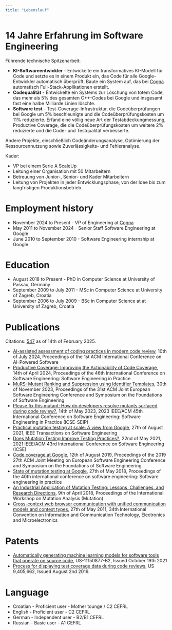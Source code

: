```yaml
---
title: "Lebenslauf"
---
```

# 14 Jahre Erfahrung im Software Engineering

Führende technische Spitzenarbeit:

*  **KI-Softwareentwickler** - Entwickelte ein transformatives KI-Modell für Code und setzte es in
einem Produkt ein, das Code für alle Google-Entwickler automatisch überprüft. Baute ein System auf,
das bei [Cogna](https://www.cogna.co/) automatisch Full-Stack-Applikationen erstellt.
*  **Codequalität** - Entwickelte ein Systems zur Löschung von totem Code, das mehr als 5% des
gesamten C++-Codes bei Google und insgesamt fast eine halbe Milliarde Linien löschte.
*  **Software test** - Test-Coverage-Infrastruktur, die Codeüberprüfungen bei Google um 5%
beschleunigte und die Codeüberprüfungskosten um 11% reduzierte. Erfand eine völlig neue Art der
Testabdeckungmessung, Productive Coverage, die die Codeüberprüfungskosten um weitere 2% reduzierte
und die Code- und Testqualität verbesserte.

Andere Projekte, einschließlich Codeänderungsanalyse, Optimierung der Ressourcennutzung sowie
Zuverlässigkeits- und Fehleranalyse.

Kader:

*  VP bei einem Serie A ScaleUp
*  Leitung einer Organisation mit 50 Mitarbeitern
*  Betreuung von Junior-, Senior- und Kader Mitarbeitern
*  Leitung von Projekten in jeder Entwicklungsphase, von der Idee bis zum langfristigen
Produktionsbetrieb.

# Employment history

*  November 2024 to Present - VP of Engineering at [Cogna](https://www.cogna.co/)
*  May 2011 to November 2024 - Senior Staff Software Engineering at Google
*  June 2010 to September 2010 - Software Engineering internship at Google

# Education

*  August 2018 to Present - PhD in Computer Science at University of Passau, Germany
*  September 2009 to July 2011 - MSc in Computer Science at University of Zagreb, Croatia
*  September 2006 to July 2009 - BSc in Computer Science at at University of Zagreb, Croatia

# Publications

Citations: [547](https://scholar.google.com/citations?user=Xy_seyYAAAAJ&hl=en) as of 14th of February 2025.

*  [AI-assisted assessment of coding practices in modern code review](https://dl.acm.org/doi/pdf/10.1145/3664646.3665664), 10th of July 2024, Proceedings of the 1st ACM International Conference on AI-Powered Software
*  [Productive Coverage: Improving the Actionability of Code Coverage](https://dl.acm.org/doi/pdf/10.1145/3639477.3639733), 14th of April 2024, Proceedings of the 46th International Conference on Software Engineering: Software Engineering in Practice
*  [MuRS: Mutant Ranking and Suppression using Identifier Templates](https://dl.acm.org/doi/pdf/10.1145/3611643.3613901), 30th of November 2023, Proceedings of the 31st ACM Joint European Software Engineering Conference and Symposium on the Foundations of Software Engineering
*  [Please fix this mutant: How do developers resolve mutants surfaced during code review?](https://homes.cs.washington.edu/~rjust/publ/mutation_testing_resolution_icse_2023.pdf), 14th of May 2023, 2023 IEEE/ACM 45th International Conference on Software Engineering: Software Engineering in Practice (ICSE-SEIP)
*  [Practical mutation testing at scale: A view from Google](https://ieeexplore.ieee.org/iel7/32/9923560/09524503.pdf), 27th of August 2021, IEEE Transactions on Software Engineering
*  [Does Mutation Testing Improve Testing Practices?](https://arxiv.org/pdf/2103.07189), 22nd of May 2021, 2021 IEEE/ACM 43rd International Conference on Software Engineering (ICSE)
*  [Code coverage at Google](https://www.researchgate.net/profile/Marko-Ivankovic/publication/334259697_Code_Coverage_at_Google/links/5d501ea792851cd046b4bf04/Code-Coverage-at-Google.pdf), 12th of August 2019, Proceedings of the 2019 27th ACM Joint Meeting on European Software Engineering Conference and Symposium on the Foundations of Software Engineering
*  [State of mutation testing at Google](https://dl.acm.org/doi/pdf/10.1145/3183519.3183521), 27th of May 2018, Proceedings of the 40th international conference on software engineering: Software engineering in practice
*  [An Industrial Application of Mutation Testing: Lessons, Challenges, and Research Directions](https://www.researchgate.net/profile/Marko-Ivankovic/publication/326499184_An_Industrial_Application_of_Mutation_Testing_Lessons_Challenges_and_Research_Directions/links/5cfa1b0f4585157d1598caf6/An-Industrial-Application-of-Mutation-Testing-Lessons-Challenges-and-Research-Directions.pdf), 9th of April 2018, Proceedings of the International Workshop on Mutation Analysis (Mutation)
*  [Cross-context web browser communication with unified communication models and context types](https://www.bib.irb.hr:8443/510394/download/510394.pmrpc_07.pdf), 27th of May 2011, 34th International Convention on Information and Communication Technology, Electronics and Microelectronics

# Patents

*  [Automatically generating machine learning models for software tools that operate on source code](https://image-ppubs.uspto.gov/dirsearch-public/print/downloadPdf/11150877), US-11150877-B2, Issued October 19th 2021
*  [Process for displaying test coverage data during code reviews](https://patentimages.storage.googleapis.com/d5/88/18/193a386c969d40/US9405662.pdf), US 9,405,662, Issued August 2nd 2016.

# Language

*  Croatian - Proficient user - Mother tounge / C2 CEFRL
*  English - Proficient user - C2 CEFRL
*  German - Independent user - B2/B1 CEFRL
*  Russian - Basic user - A1 CEFRL
